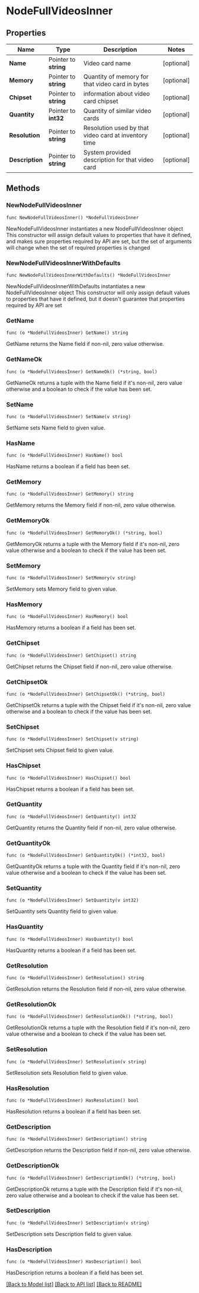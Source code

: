 # NodeFullVideosInner

## Properties

Name | Type | Description | Notes
------------ | ------------- | ------------- | -------------
**Name** | Pointer to **string** | Video card name | [optional] 
**Memory** | Pointer to **string** | Quantity of memory for that video card in bytes | [optional] 
**Chipset** | Pointer to **string** | information about video card chipset | [optional] 
**Quantity** | Pointer to **int32** | Quantity of similar video cards | [optional] 
**Resolution** | Pointer to **string** | Resolution used by that video card at inventory time | [optional] 
**Description** | Pointer to **string** | System provided description for that video card | [optional] 

## Methods

### NewNodeFullVideosInner

`func NewNodeFullVideosInner() *NodeFullVideosInner`

NewNodeFullVideosInner instantiates a new NodeFullVideosInner object
This constructor will assign default values to properties that have it defined,
and makes sure properties required by API are set, but the set of arguments
will change when the set of required properties is changed

### NewNodeFullVideosInnerWithDefaults

`func NewNodeFullVideosInnerWithDefaults() *NodeFullVideosInner`

NewNodeFullVideosInnerWithDefaults instantiates a new NodeFullVideosInner object
This constructor will only assign default values to properties that have it defined,
but it doesn't guarantee that properties required by API are set

### GetName

`func (o *NodeFullVideosInner) GetName() string`

GetName returns the Name field if non-nil, zero value otherwise.

### GetNameOk

`func (o *NodeFullVideosInner) GetNameOk() (*string, bool)`

GetNameOk returns a tuple with the Name field if it's non-nil, zero value otherwise
and a boolean to check if the value has been set.

### SetName

`func (o *NodeFullVideosInner) SetName(v string)`

SetName sets Name field to given value.

### HasName

`func (o *NodeFullVideosInner) HasName() bool`

HasName returns a boolean if a field has been set.

### GetMemory

`func (o *NodeFullVideosInner) GetMemory() string`

GetMemory returns the Memory field if non-nil, zero value otherwise.

### GetMemoryOk

`func (o *NodeFullVideosInner) GetMemoryOk() (*string, bool)`

GetMemoryOk returns a tuple with the Memory field if it's non-nil, zero value otherwise
and a boolean to check if the value has been set.

### SetMemory

`func (o *NodeFullVideosInner) SetMemory(v string)`

SetMemory sets Memory field to given value.

### HasMemory

`func (o *NodeFullVideosInner) HasMemory() bool`

HasMemory returns a boolean if a field has been set.

### GetChipset

`func (o *NodeFullVideosInner) GetChipset() string`

GetChipset returns the Chipset field if non-nil, zero value otherwise.

### GetChipsetOk

`func (o *NodeFullVideosInner) GetChipsetOk() (*string, bool)`

GetChipsetOk returns a tuple with the Chipset field if it's non-nil, zero value otherwise
and a boolean to check if the value has been set.

### SetChipset

`func (o *NodeFullVideosInner) SetChipset(v string)`

SetChipset sets Chipset field to given value.

### HasChipset

`func (o *NodeFullVideosInner) HasChipset() bool`

HasChipset returns a boolean if a field has been set.

### GetQuantity

`func (o *NodeFullVideosInner) GetQuantity() int32`

GetQuantity returns the Quantity field if non-nil, zero value otherwise.

### GetQuantityOk

`func (o *NodeFullVideosInner) GetQuantityOk() (*int32, bool)`

GetQuantityOk returns a tuple with the Quantity field if it's non-nil, zero value otherwise
and a boolean to check if the value has been set.

### SetQuantity

`func (o *NodeFullVideosInner) SetQuantity(v int32)`

SetQuantity sets Quantity field to given value.

### HasQuantity

`func (o *NodeFullVideosInner) HasQuantity() bool`

HasQuantity returns a boolean if a field has been set.

### GetResolution

`func (o *NodeFullVideosInner) GetResolution() string`

GetResolution returns the Resolution field if non-nil, zero value otherwise.

### GetResolutionOk

`func (o *NodeFullVideosInner) GetResolutionOk() (*string, bool)`

GetResolutionOk returns a tuple with the Resolution field if it's non-nil, zero value otherwise
and a boolean to check if the value has been set.

### SetResolution

`func (o *NodeFullVideosInner) SetResolution(v string)`

SetResolution sets Resolution field to given value.

### HasResolution

`func (o *NodeFullVideosInner) HasResolution() bool`

HasResolution returns a boolean if a field has been set.

### GetDescription

`func (o *NodeFullVideosInner) GetDescription() string`

GetDescription returns the Description field if non-nil, zero value otherwise.

### GetDescriptionOk

`func (o *NodeFullVideosInner) GetDescriptionOk() (*string, bool)`

GetDescriptionOk returns a tuple with the Description field if it's non-nil, zero value otherwise
and a boolean to check if the value has been set.

### SetDescription

`func (o *NodeFullVideosInner) SetDescription(v string)`

SetDescription sets Description field to given value.

### HasDescription

`func (o *NodeFullVideosInner) HasDescription() bool`

HasDescription returns a boolean if a field has been set.


[[Back to Model list]](../README.md#documentation-for-models) [[Back to API list]](../README.md#documentation-for-api-endpoints) [[Back to README]](../README.md)


